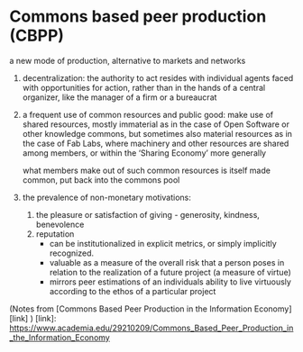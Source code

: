 # Commons based peer production (CBPP)


a new mode of production, alternative to markets and networks

1. decentralization: 
    the authority to act resides with individual agents faced with opportunities for action, rather than in the hands of a central organizer, like the manager of a firm or a bureaucrat

2. a frequent use of common resources and public good:
    make use of shared resources, mostly immaterial as in the case of Open Software or other knowledge commons, but sometimes also material resources as in the case of Fab Labs, where machinery and other resources are shared among members, or within the ‘Sharing Economy’ more generally

    what members make out of such common resources is itself made common, put back into the commons pool

3. the prevalence of non-monetary motivations:
    1. the pleasure or satisfaction of giving - generosity, kindness, benevolence
    2. reputation 
        - can be institutionalized in explicit metrics, or simply implicitly recognized.
        - valuable as a measure of the overall risk that a person poses in relation to the realization of a future project (a measure of virtue)
        - mirrors peer estimations of an individuals ability to live virtuously according to the ethos of a particular project

(Notes from [Commons Based Peer Production in the Information Economy][link] )
[link]: https://www.academia.edu/29210209/Commons_Based_Peer_Production_in_the_Information_Economy
